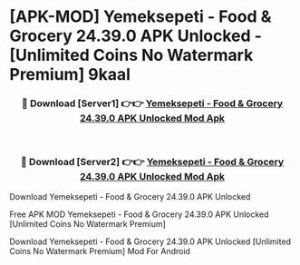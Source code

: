 # [APK-MOD] Yemeksepeti - Food & Grocery 24.39.0 APK Unlocked - [Unlimited Coins No Watermark Premium] 9kaal



<div align="center">
<h3>🔴 Download [Server1] 👉👉 <a href="https://momento.my/?title=Yemeksepeti_-_Food_&_Grocery_24.39.0_APK_Unlocked">Yemeksepeti - Food & Grocery 24.39.0 APK Unlocked Mod Apk</a></h3><br>

<h3>🔴 Download [Server2] 👉👉 <a href="https://momento.my/?title=Yemeksepeti_-_Food_&_Grocery_24.39.0_APK_Unlocked">Yemeksepeti - Food & Grocery 24.39.0 APK Unlocked Mod Apk</a></h3>
</div>



Download Yemeksepeti - Food & Grocery 24.39.0 APK Unlocked 

Free APK MOD Yemeksepeti - Food & Grocery 24.39.0 APK Unlocked [Unlimited Coins No Watermark Premium]

Download Yemeksepeti - Food & Grocery 24.39.0 APK Unlocked [Unlimited Coins No Watermark Premium] Mod For Android
